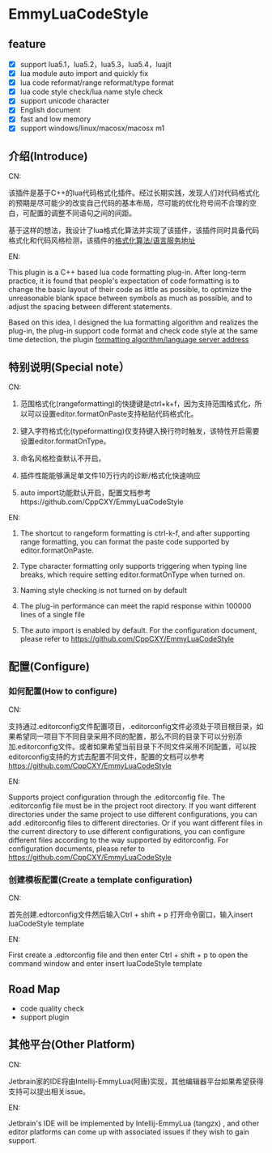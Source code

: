 # EmmyLuaCodeStyle

## feature
- [x] support lua5.1，lua5.2，lua5.3，lua5.4，luajit
- [x] lua module auto import and quickly fix
- [x] lua code reformat/range reformat/type format
- [x] lua code style check/lua name style check
- [x] support unicode character
- [x] English document
- [x] fast and low memory 
- [x] support windows/linux/macosx/macosx m1

## 介绍(Introduce)

CN: 

该插件是基于C++的lua代码格式化插件。经过长期实践，发现人们对代码格式化的预期是尽可能少的改变自己代码的基本布局，尽可能的优化符号间不合理的空白，可配置的调整不同语句之间的间距。

基于这样的想法，我设计了lua格式化算法并实现了该插件，该插件同时具备代码格式化和代码风格检测，该插件的[格式化算法/语言服务地址](https://github.com/CppCXY/EmmyLuaCodeStyle)

EN: 

This plugin is a C++ based lua code formatting plug-in. After long-term practice, it is found that people's expectation of code formatting is to change the basic layout of their code as little as possible, to optimize the unreasonable blank space between symbols as much as possible, and to adjust the spacing between different statements.

Based on this idea, I designed the lua formatting algorithm and realizes the plug-in, the plug-in support code format and check code style at the same time detection, the plugin [formatting algorithm/language server address](https://github.com/CppCXY/EmmyLuaCodeStyle)

## 特别说明(Special note）

CN: 
1. 范围格式化(rangeformatting)的快捷键是ctrl+k+f，因为支持范围格式化，所以可以设置editor.formatOnPaste支持粘贴代码格式化。

2. 键入字符格式化(typeformatting)仅支持键入换行符时触发，该特性开启需要设置editor.formatOnType。

3. 命名风格检查默认不开启。

4. 插件性能能够满足单文件10万行内的诊断/格式化快速响应

5. auto import功能默认开启，配置文档参考https://github.com/CppCXY/EmmyLuaCodeStyle

EN:
1. The shortcut to rangeform formatting is ctrl-k-f, and after supporting range formatting, you can format the paste code supported by editor.formatOnPaste.

2. Type character formatting only supports triggering when typing line breaks, which require setting editor.formatOnType when turned on.

3. Naming style checking is not turned on by default

4. The plug-in performance can meet the rapid response within 100000 lines of a single file

5. The auto import is enabled by default. For the configuration document, please refer to https://github.com/CppCXY/EmmyLuaCodeStyle

## 配置(Configure)

###  如何配置(How to configure)

CN: 

支持通过.editorconfig文件配置项目，.editorconfig文件必须处于项目根目录，如果希望同一项目下不同目录采用不同的配置，那么不同的目录下可以分别添加.editorconfig文件。或者如果希望当前目录下不同文件采用不同配置，可以按editorconfig支持的方式去配置不同文件，配置的文档可以参考 https://github.com/CppCXY/EmmyLuaCodeStyle

EN: 

Supports project configuration through the .editorconfig file. The .editorconfig file must be in the project root directory. If you want different directories under the same project to use different configurations, you can add .editorconfig files to different directories. Or if you want different files in the current directory to use different configurations, you can configure different files according to the way supported by editorconfig. For configuration documents, please refer to https://github.com/CppCXY/EmmyLuaCodeStyle 

### 创建模板配置(Create a template configuration)

CN: 

首先创建.edtorconfig文件然后输入Ctrl + shift + p 打开命令窗口，输入insert luaCodeStyle template

EN: 

First create a .edtorconfig file and then enter Ctrl + shift + p to open the command window and enter insert luaCodeStyle template

## Road Map

- code quality check
- support plugin


## 其他平台(Other Platform)

CN:

Jetbrain家的IDE将由Intellij-EmmyLua(阿唐)实现，其他编辑器平台如果希望获得支持可以提出相关issue。

EN:

Jetbrain's IDE will be implemented by Intellij-EmmyLua (tangzx) , and other editor platforms can come up with associated issues if they wish to gain support.
